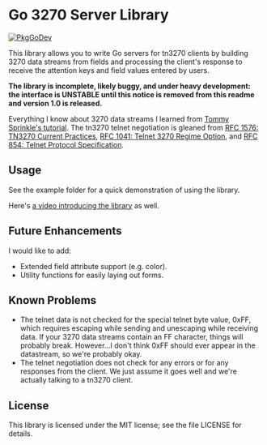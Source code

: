 Go 3270 Server Library
======================

[![PkgGoDev](https://pkg.go.dev/badge/github.com/racingmars/go3270)](https://pkg.go.dev/github.com/racingmars/go3270)

This library allows you to write Go servers for tn3270 clients by building 3270 data streams from fields and processing the client's response to receive the attention keys and field values entered by users.

**The library is incomplete, likely buggy, and under heavy development: the interface is UNSTABLE until this notice is removed from this readme and version 1.0 is released.**

Everything I know about 3270 data streams I learned from [Tommy Sprinkle's tutorial][sprinkle]. The tn3270 telnet negotiation is gleaned from [RFC 1576: TN3270 Current Practices][rfc1576], [RFC 1041: Telnet 3270 Regime Option][rfc1041], and [RFC 854: Telnet Protocol Specification][rfc854].

[sprinkle]: http://www.tommysprinkle.com/mvs/P3270/
[rfc1576]: https://tools.ietf.org/html/rfc1576
[rfc1041]: https://tools.ietf.org/html/rfc1041
[rfc854]: https://tools.ietf.org/html/rfc854

Usage
-----

See the example folder for a quick demonstration of using the library.

Here's [a video introducing the library][introVideo] as well.

[introVideo]: https://www.youtube.com/watch?v=h9XTjup5W5U

Future Enhancements
-------------------

I would like to add:

 - Extended field attribute support (e.g. color).
 - Utility functions for easily laying out forms.

Known Problems
--------------

 - The telnet data is not checked for the special telnet byte value, 0xFF, which requires escaping while sending and unescaping while receiving data. If your 3270 data streams contain an FF character, things will probably break. However...I don't think 0xFF should ever appear in the datastream, so we're probably okay.
 - The telnet negotiation does not check for any errors or for any responses from the client. We just assume it goes well and we're actually talking to a tn3270 client.

License
-------

This library is licensed under the MIT license; see the file LICENSE for details.
